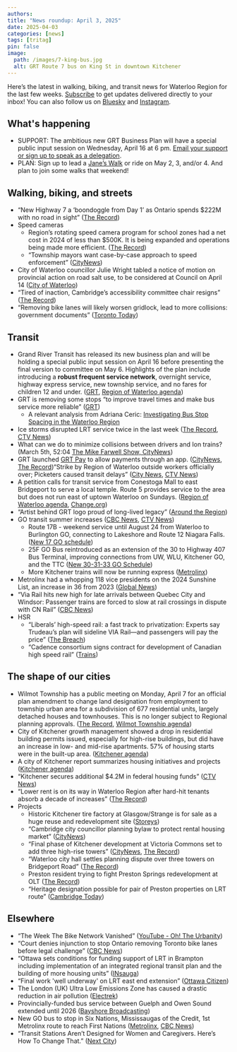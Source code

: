 ```yaml
---
authors: 
title: "News roundup: April 3, 2025"
date: 2025-04-03
categories: [news]
tags: [tritag]
pin: false
image:
  path: /images/7-king-bus.jpg
  alt: GRT Route 7 bus on King St in downtown Kitchener
---
```


Here’s the latest in walking, biking, and transit news for Waterloo Region for the last few weeks. [Subscribe](https://eepurl.com/4Mtkf) to get updates delivered directly to your inbox\! You can also follow us on [Bluesky](https://bsky.app/profile/tritag.ca) and [Instagram](https://www.instagram.com/tritag.ca/).

## What's happening

* SUPPORT: The ambitious new GRT Business Plan will have a special public input session on Wednesday, April 16 at 6 pm. [Email your support or sign up to speak as a delegation](https://www.grt.ca/en/about-grt/grt-business-plan.aspx).  
* PLAN: Sign up to lead a [Jane’s Walk](https://janeswalkwr.com/) or ride on May 2, 3, and/or 4\. And plan to join some walks that weekend\! 

## Walking, biking, and streets

* “New Highway 7 a ‘boondoggle from Day 1’ as Ontario spends $222M with no road in sight” ([The Record](https://www.therecord.com/news/waterloo-region/new-highway-7-a-boondoggle-from-day-1-as-ontario-spends-222m-with-no-road/article_614394a0-d8e3-540e-b4c8-219a384222b9.html))  
* Speed cameras  
  * Region’s rotating speed camera program for school zones had a net cost in 2024 of less than $500K. It is being expanded and operations being made more efficient. ([The Record](https://www.therecord.com/news/waterloo-region/region-generated-1-6-million-from-speed-cameras-in-2024/article_9c74346a-328b-5d54-b832-69a3d0ddb592.html))  
  * “Township mayors want case-by-case approach to speed enforcement” ([CityNews](https://kitchener.citynews.ca/2025/03/15/township-mayors-want-case-by-case-approach-to-speed-enforcement/))  
* City of Waterloo councillor Julie Wright tabled a notice of motion on provincial action on road salt use, to be considered at Council on April 14 ([City of Waterloo](https://events.waterloo.ca/meetings/Detail/2025-03-24-1400-Council-Meeting/6f683230-fb40-4093-a390-b2a60114328e))  
* “Tired of inaction, Cambridge’s accessibility committee chair resigns” ([The Record](https://www.therecord.com/news/waterloo-region/tired-of-inaction-cambridges-accessibility-committee-chair-resigns/article_c5ffa756-05f9-592b-973f-c08dad7c83e2.html))  
* “Removing bike lanes will likely worsen gridlock, lead to more collisions: government documents” ([Toronto Today](https://www.torontotoday.ca/local/transportation-infrastructure/removing-bike-lanes-worsen-gridlock-increase-collisions-government-documents-10359420))

## Transit

* Grand River Transit has released its new business plan and will be holding a special public input session on April 16 before presenting the final version to committee on May 6\. Highlights of the plan include introducing a **robust frequent service network**, overnight service, highway express service, new township service, and no fares for children 12 and under. ([GRT](https://www.grt.ca/en/about-grt/grt-business-plan.aspx), [Region of Waterloo agenda](https://pub-regionofwaterloo.escribemeetings.com/Meeting.aspx?Id=f3536025-9395-447c-b11e-b1ad81ed7ccf&Agenda=Agenda&lang=English&Item=31&Tab=attachments))   
* GRT is removing some stops “to improve travel times and make bus service more reliable” ([GRT](https://www.grt.ca/en/rider-information/stop-and-shelter-changes.aspx#Stop-changes-on-April-28-2025))  
  * A relevant analysis from Adriana Ceric: [Investigating Bus Stop Spacing in the Waterloo Region](https://www.aceric.ca/posts/spacing)  
* Ice storms disrupted LRT service twice in the last week ([The Record](https://www.therecord.com/news/waterloo-region/grt-cancels-ion-trains-and-buses-are-delayed-due-to-weather/article_cfb01958-05a9-5ddc-b6d4-0b4c6bdcaa22.html), [CTV News](https://www.ctvnews.ca/kitchener/article/weekend-ice-storm-disrupts-lrt-in-waterloo-region/))  
* What can we do to minimize collisions between drivers and Ion trains? (March 5th, 52:04 [The Mike Farwell Show, CityNews](https://kitchener.citynews.ca/audio/the-mike-farwell-show/))  
* GRT launched [GRT Pay](https://www.grt.ca/en/fares-passes/grt-pay.aspx) to allow payments through an app. ([CityNews](https://kitchener.citynews.ca/2025/03/20/new-app-grt-lets-grt-passengers-pay-fare-through-their-phone/), [The Record](https://www.therecord.com/news/waterloo-region/grt-pay-new-app-is-available-for-grand-river-transit/article_93f944e9-d322-5902-97b2-1ad2346bf192.html))“Strike by Region of Waterloo outside workers officially over; Picketers caused transit delays” ([City News](https://kitchener.citynews.ca/2025/03/28/regions-outdoor-worker-picket-lines-continue-to-cause-transit-disruptions/), [CTV News](https://www.ctvnews.ca/kitchener/article/union-accepts-deal-to-end-strike-in-waterloo-region/))  
* A petition calls for transit service from Conestoga Mall to east Bridgeport to serve a local temple. Route 5 provides service to the area but does not run east of uptown Waterloo on Sundays. ([Region of Waterloo agenda](https://pub-regionofwaterloo.escribemeetings.com/Meeting.aspx?Id=3e6ebb17-a481-4526-9d76-cae3081db3e8&Agenda=Merged&lang=English&Item=54&Tab=attachments), [Change.org](https://www.change.org/p/implement-new-grt-bus-route-from-conestoga-mall-to-ram-dham-hindu-temple))  
* “Artist behind GRT logo proud of long-lived legacy” ([Around the Region](https://aroundtheregion.ca/artist-behind-grt-logo-proud-of-long-lived-legacy/))  
* GO transit summer increases ([CBC News](https://www.cbc.ca/news/canada/toronto/go-transit-april-5-updated-service-1.7494899), [CTV News](https://www.ctvnews.ca/kitchener/article/heres-what-you-need-to-know-about-service-changes-coming-to-kitchener-go/))  
  * Route 17B \- weekend service until August 24 from Waterloo to Burlington GO, connecting to Lakeshore and Route 12 Niagara Falls. ([New 17 GO schedule](https://assets.metrolinx.com/image/upload/v1742374061/Documents/GO/full-schedules/FS05042025/TABLE17.pdf))  
  * 25F GO Bus reintroduced as an extension of the 30 to Highway 407 Bus Terminal, improving connections from UW, WLU, Kitchener GO, and the TTC ([New 30-31-33 GO Schedule](https://assets.metrolinx.com/image/upload/v1734508780/Documents/GO/full-schedules/FS05042025/TABLE31.pdf?fbclid=PAZXh0bgNhZW0CMTEAAab7UcgNFPBBdd0GdFbNMxlAvJqDxhV-yhGQZAkneG5quVgdryXyAADee_o_aem_J5BN4o5tj0gR0xrmmB3wIQ))   
  * More Kitchener trains will now be running express ([Metrolinx](https://www.metrolinx.com/en/discover/more-express-go-train-options-coming-to-kitchener-and-georgetown))  
* Metrolinx had a whopping 118 vice presidents on the 2024 Sunshine List, an increase in 36 from 2023 ([Global News](https://globalnews.ca/news/11106458/metrolinx-sunshine-list-increase/))  
* “Via Rail hits new high for late arrivals between Quebec City and Windsor: Passenger trains are forced to slow at rail crossings in dispute with CN Rail” ([CBC News](https://www.cbc.ca/news/canada/ottawa/via-cn-rail-canada-delays-quebec-windsor-1.7482387))  
* HSR  
  * “Liberals’ high-speed rail: a fast track to privatization: Experts say Trudeau’s plan will sideline VIA Rail—and passengers will pay the price” ([The Breach](https://breachmedia.ca/liberals-high-speed-rail-a-fast-track-to-privatization/))  
  * “Cadence consortium signs contract for development of Canadian high speed rail” ([Trains](https://www.trains.com/trn/news-reviews/news-wire/cadence-consortium-signs-contract-for-development-of-canadian-high-speed-rail/))

## The shape of our cities

* Wilmot Township has a public meeting on Monday, April 7 for an official plan amendment to change land designation from employment to township urban area for a subdivision of 677 residential units, largely detached houses and townhouses. This is no longer subject to Regional planning approvals. ([The Record](https://www.therecord.com/news/waterloo-region/revised-wilmot-plan-of-subdivision-has-677-residential-units/article_29c47d3f-8938-5ac7-b0af-98ffdfa53e27.html), [Wilmot Township agenda](https://pub-wilmot.escribemeetings.com/Meeting.aspx?Id=d3aa53e4-11c9-4f43-8270-5422e96b9711&Agenda=Agenda&lang=English&Item=21&Tab=attachments))  
* City of Kitchener growth management showed a drop in residential building permits issued, especially for high-rise buildings, but did have an increase in low- and mid-rise apartments. 57% of housing starts were in the built-up area. ([Kitchener agenda](https://pub-kitchener.escribemeetings.com/Meeting.aspx?Id=1284efbf-ad94-423e-9aa5-6c941a7643bf&Agenda=Agenda&lang=English&Item=13&Tab=attachments))  
* A city of Kitchener report summarizes housing initiatives and projects ([Kitchener agenda](https://pub-kitchener.escribemeetings.com/Meeting.aspx?Id=1284efbf-ad94-423e-9aa5-6c941a7643bf&Agenda=Agenda&lang=English&Item=16&Tab=attachments))  
* “Kitchener secures additional $4.2M in federal housing funds” ([CTV News](https://www.ctvnews.ca/kitchener/article/kitchener-secures-additional-42m-in-federal-housing-funds/))  
* “Lower rent is on its way in Waterloo Region after hard-hit tenants absorb a decade of increases” ([The Record](https://www.therecord.com/news/waterloo-region/lower-rent-is-on-its-way-in-waterloo-region-after-hard-hit-tenants-absorb-a/article_ac1ebf20-896a-5597-9dd5-cffaa914005d.html))  
* Projects  
  * Historic Kitchener tire factory at Glasgow/Strange is for sale as a huge reuse and redevelopment site ([Storeys](https://storeys.com/101-glasgow-street-kitchener-for-sale/))  
  * “Cambridge city councillor planning bylaw to protect rental housing market” ([CityNews](https://kitchener.citynews.ca/2025/03/25/cambridge-city-councillor-planning-bylaw-to-protect-rental-housing-market/))  
  * “Final phase of Kitchener development at Victoria Commons set to add three high-rise towers” ([CityNews](https://kitchener.citynews.ca/2025/03/26/final-phase-of-kitchener-development-set-to-add-three-high-rise-towers/), [The Record](https://www.therecord.com/news/waterloo-region/three-towers-1-151-units-proposed-for-final-phase-of-kitchener-development/article_0c5cae61-6a8e-56ce-afec-51ad0472a5e4.html))  
  * “Waterloo city hall settles planning dispute over three towers on Bridgeport Road” ([The Record](https://www.therecord.com/news/waterloo-region/waterloo-city-hall-settles-planning-dispute-over-three-towers-on-bridgeport-road/article_1124afad-08af-568e-8911-8e417b4dbd35.html))  
  * Preston resident trying to fight Preston Springs redevelopment at OLT ([The Record](https://www.therecord.com/news/waterloo-region/dueling-developments-too-big-for-former-preston-springs-site-cambridge-resident-argues/article_5ed2e8e1-a143-5144-92db-bfe7815a4ca7.html))  
  * “Heritage designation possible for pair of Preston properties on LRT route” ([Cambridge Today](https://www.cambridgetoday.ca/local-news/heritage-designation-possible-for-pair-of-preston-properties-on-lrt-route-10400122))

## Elsewhere

* “The Week The Bike Network Vanished” ([YouTube \- Oh\! The Urbanity](https://www.youtube.com/watch?v=DqKqK0y7VYU))  
* “Court denies injunction to stop Ontario removing Toronto bike lanes before legal challenge” ([CBC News](https://www.cbc.ca/news/canada/toronto/court-injunction-ontario-bike-lanes-court-challenge-1.7483871))  
* “Ottawa sets conditions for funding support of LRT in Brampton including implementation of an integrated regional transit plan and the building of more housing units” ([INsauga](https://www.insauga.com/ottawa-sets-conditions-for-funding-support-of-lrt-in-brampton/))  
* “Final work 'well underway' on LRT east end extension” ([Ottawa Citizen](https://ottawacitizen.com/news/local-news/final-work-well-underway-on-lrt-east-end-extension-amilcar-says))  
* The London (UK) Ultra Low Emissions Zone has caused a drastic reduction in air pollution ([Electrek](https://electrek.co/2025/03/15/surprise-taxing-polluting-vehicles-in-london-made-everyone-much-healthier/?utm_source=dlvr.it&utm_medium=bluesky))  
* Provincially-funded bus service between Guelph and Owen Sound extended until 2026 ([Bayshore Broadcasting](https://www.bayshorebroadcasting.ca/2025/03/24/gost-bus-service-between-owen-sound-and-guelph-extended-until-2026/))  
* New GO bus to stop in Six Nations, Mississaugas of the Credit, 1st Metrolinx route to reach First Nations ([Metrolinx](https://www.metrolinx.com/en/news/new-go-bus-connection-for-first-nations), [CBC News](https://www.cbc.ca/news/canada/hamilton/first-nations-go-bus-service-1.7485934))   
* “Transit Stations Aren’t Designed for Women and Caregivers. Here’s How To Change That.” ([Next City](https://nextcity.org/urbanist-news/transit-stations-arent-designed-for-women-and-caregivers.-heres-how-to-chan))
